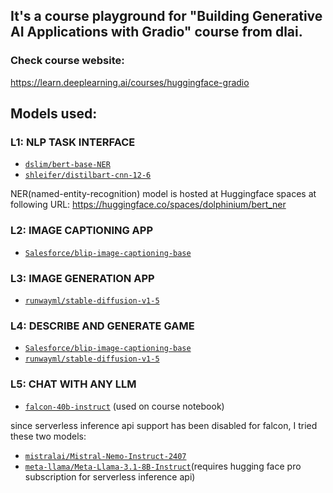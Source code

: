 ## It's a course playground for "Building Generative AI Applications with Gradio" course from dlai.

### Check course website:
https://learn.deeplearning.ai/courses/huggingface-gradio

## Models used:
### L1: NLP TASK INTERFACE
* [`dslim/bert-base-NER`](https://huggingface.co/dslim/bert-base-NER)
* [`shleifer/distilbart-cnn-12-6`](https://huggingface.co/sshleifer/distilbart-cnn-12-6)

NER(named-entity-recognition) model is hosted at Huggingface spaces at following URL: https://huggingface.co/spaces/dolphinium/bert_ner 
### L2: IMAGE CAPTIONING APP
* [`Salesforce/blip-image-captioning-base`](https://huggingface.co/Salesforce/blip-image-captioning-base)
### L3: IMAGE GENERATION APP
* [`runwayml/stable-diffusion-v1-5`](https://huggingface.co/runwayml/stable-diffusion-v1-5/tree/main)

### L4: DESCRIBE AND GENERATE GAME
* [`Salesforce/blip-image-captioning-base`](https://huggingface.co/Salesforce/blip-image-captioning-base)
* [`runwayml/stable-diffusion-v1-5`](https://huggingface.co/runwayml/stable-diffusion-v1-5/tree/main)

### L5: CHAT WITH ANY LLM
* [`falcon-40b-instruct`](https://huggingface.co/tiiuae/falcon-40b-instruct) (used on course notebook)

since serverless inference api support has been disabled for falcon, I tried these two models:

* [`mistralai/Mistral-Nemo-Instruct-2407`](https://huggingface.co/mistralai/Mistral-Nemo-Instruct-2407)
* [`meta-llama/Meta-Llama-3.1-8B-Instruct`](https://huggingface.co/meta-llama/Meta-Llama-3.1-8B-Instruct)(requires hugging face pro subscription for serverless inference api)